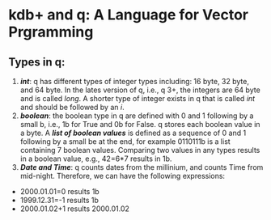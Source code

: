 # kdb+ and q: A Language for Vector Prgramming
## Types in q:
  1.  <em><b>int</em></b>: q has different types of integer types including: 16 byte, 32 byte, and 64 byte. In the lates version of q, i.e., q 3+, the integers are 64 byte and is called <em>long</em>. A shorter type of integer exists in q that is called <em>int</em> and should be followed by an <em>i</em>.
  2.  <em><b>boolean</b></em>: the boolean type in q are defined with 0 and 1 following by a small b, i.e., 1b for True and 0b for False. q stores each boolean value in a byte.
  A <em><b>list of boolean values</b></em> is defined as a sequence of 0 and 1 following by a small be at the end, for example 0110111b is a list containing 7 boolean values.
  Comparing two values in any types results in a boolean value, e.g., 42=6\*7 results in 1b.
  3. <em><b>Date and Time</b></em>: q counts dates from the millinium, and counts Time from mid-night. Therefore, we can have the following expressions:
*   2000.01.01=0 results 1b
*   1999.12.31=-1 results 1b
*   2000.01.02+1 results 2000.01.02

